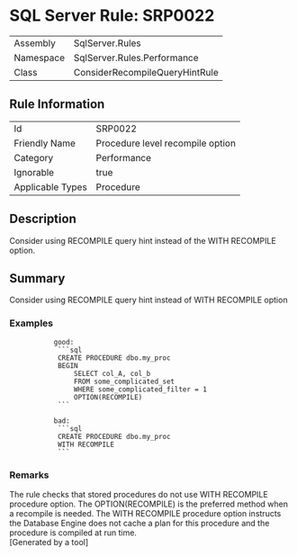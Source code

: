 # SQL Server Rule: SRP0022
  
|    |    |
|----|----|
| Assembly | SqlServer.Rules |
| Namespace | SqlServer.Rules.Performance |
| Class | ConsiderRecompileQueryHintRule |
  
## Rule Information
  
|    |    |
|----|----|
| Id | SRP0022 |
| Friendly Name | Procedure level recompile option |
| Category | Performance |
| Ignorable | true |
| Applicable Types | Procedure  |
  
## Description
  
Consider using RECOMPILE query hint instead of the WITH RECOMPILE option.
  
## Summary
  
Consider using <c>RECOMPILE</c> query hint instead of <c>WITH RECOMPILE</c> option 
  
### Examples
  

               good:
                ```sql
                CREATE PROCEDURE dbo.my_proc
                BEGIN
                    SELECT col_A, col_b 
                    FROM some_complicated_set 
                    WHERE some_complicated_filter = 1 
                    OPTION(RECOMPILE)
                ```
            
               bad:
                ```sql
                CREATE PROCEDURE dbo.my_proc
                WITH RECOMPILE
                ```
              
### Remarks
  
The rule checks that stored procedures do not use <c>WITH RECOMPILE</c> procedure option. The
<c>OPTION(RECOMPILE)</c> is the preferred method when a recompile is needed. The <c>WITH RECOMPILE</c>
procedure option instructs the Database Engine does not cache a plan for this procedure and
the procedure is compiled at run time.  
[Generated by a tool]
